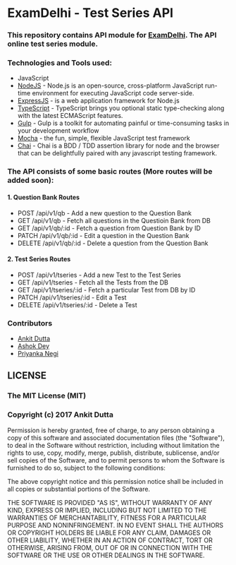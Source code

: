 # ExamDelhi - Test Series API
### This repository contains API module for [ExamDelhi](examdelhi.com). The API online test series module.

### Technologies and Tools used:
* JavaScript
* [NodeJS](https://nodejs.org/) - Node.js is an open-source, cross-platform JavaScript run-time environment for executing JavaScript code server-side.
* [ExpressJS](https://expressjs.com/) - is a web application framework for Node.js
* [TypeScript](https://www.typescriptlang.org/) - TypeScript brings you optional static type-checking along with the latest ECMAScript features.
* [Gulp](http://gulpjs.com/) - Gulp is a toolkit for automating painful or time-consuming tasks in your development workflow
* [Mocha](https://mochajs.org/) - the fun, simple, flexible JavaScript test framework
* [Chai](http://chaijs.com/) - Chai is a BDD / TDD assertion library for node and the browser that can be delightfully paired with any javascript testing framework.

### The API consists of some basic routes (More routes will be added soon):
#### 1. Question Bank Routes
* POST /api/v1/qb               -   Add a new question to the Question Bank
* GET /api/v1/qb                -   Fetch all questions in the Questioin Bank from DB 
* GET /api/v1/qb/:id            -   Fetch a question from Question Bank by ID
* PATCH /api/v1/qb/:id          -   Edit a question in the Question Bank
* DELETE /api/v1/qb/:id         -   Delete a question from the Question Bank

#### 2. Test Series Routes
* POST /api/v1/tseries          -   Add a new Test to the Test Series
* GET /api/v1/tseries           -   Fetch all the Tests from the DB
* GET /api/v1/tseries/:id       -   Fetch a particular Test from DB by ID
* PATCH /api/v1/tseries/:id     -   Edit a Test
* DELETE /api/v1/tseries/:id    -   Delete a Test

### Contributors
* [Ankit Dutta](https://github.com/cruxbreaker)
* [Ashok Dey](https://github.com/ashokdey)
* [Priyanka Negi](https://github.com/pnegi)


## LICENSE

### The MIT License (MIT)

### Copyright (c) 2017 Ankit Dutta

Permission is hereby granted, free of charge, to any person obtaining a copy of this software and associated documentation files (the "Software"), to deal in the Software without restriction, including without limitation the rights to use, copy, modify, merge, publish, distribute, sublicense, and/or sell copies of the Software, and to permit persons to whom the Software is furnished to do so, subject to the following conditions:

The above copyright notice and this permission notice shall be included in all copies or substantial portions of the Software.

THE SOFTWARE IS PROVIDED "AS IS", WITHOUT WARRANTY OF ANY KIND, EXPRESS OR IMPLIED, INCLUDING BUT NOT LIMITED TO THE WARRANTIES OF MERCHANTABILITY, FITNESS FOR A PARTICULAR PURPOSE AND NONINFRINGEMENT. IN NO EVENT SHALL THE AUTHORS OR COPYRIGHT HOLDERS BE LIABLE FOR ANY CLAIM, DAMAGES OR OTHER LIABILITY, WHETHER IN AN ACTION OF CONTRACT, TORT OR OTHERWISE, ARISING FROM, OUT OF OR IN CONNECTION WITH THE SOFTWARE OR THE USE OR OTHER DEALINGS IN THE SOFTWARE.